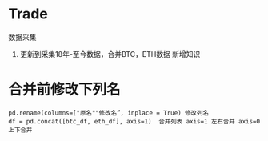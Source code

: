 # Trade

数据采集
1. 更新到采集18年-至今数据，合并BTC，ETH数据
新增知识
# 合并前修改下列名
    pd.rename(columns=["原名""修改名”, inplace = True) 修改列名
    df = pd.concat([btc_df, eth_df], axis=1)  合并列表 axis=1 左右合并 axis=0 上下合并
    
